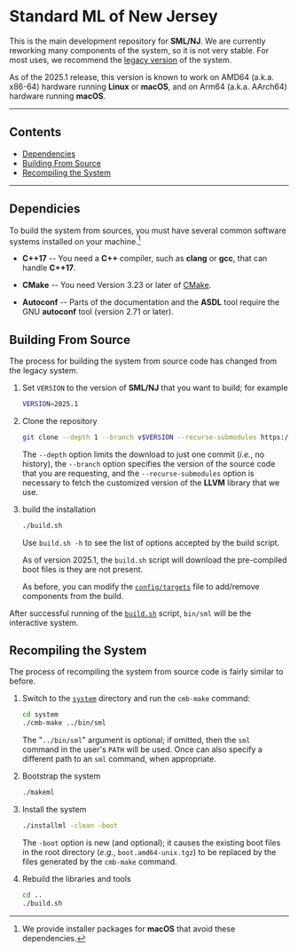 # Standard ML of New Jersey

This is the main development repository for **SML/NJ**.  We are
currently reworking many components of the system, so it is not
very stable.  For most uses, we recommend the
[legacy version](https://github.com/smlnj/legacy) of the system.

As of the 2025.1 release, this version is known to work on AMD64
(a.k.a. x86-64) hardware running **Linux** or **macOS**, and on
Arm64 (a.k.a. AArch64) hardware running **macOS**.

---

## Contents

- [Dependencies](#dependencies)
- [Building From Source](#building-from-source)
- [Recompiling the System](#recompiling-the-system)

---

## Dependicies

To build the system from sources, you must have several common software
systems installed on your machine.[^1]

* **C++17** -- You need a **C++** compiler, such as **clang** or **gcc**,
  that can handle **C++17**.

* **CMake** -- You need Version 3.23 or later of [CMake](https://cmake.org).

* **Autoconf** -- Parts of the documentation and the **ASDL** tool require
  the GNU **autoconf** tool (version 2.71 or later).

[^1]: We provide installer packages for **macOS** that avoid these dependencies.

## Building From Source

The process for building the system from source code has changed from the
legacy system.

1. Set `VERSION` to the version of **SML/NJ** that you want to build;
   for example
   ``` bash
   VERSION=2025.1
   ```

2. Clone the repository
    ``` bash
    git clone --depth 1 --branch v$VERSION --recurse-submodules https://github.com/smlnj/smlnj.git
    ```
    The `--depth` option limits the download to just one commit (*i.e.*, no
    history), the `--branch` option specifies the version of the source
    code that you are requesting, and the `--recurse-submodules` option is
    necessary to fetch the customized version of the **LLVM** library that we
    use.

3. build the installation
    ``` bash
    ./build.sh
    ```
    Use `build.sh -h` to see the list of options accepted by the build script.

    As of version 2025.1, the `build.sh` script will download the pre-compiled
    boot files is they are not present.

    As before, you can modify the [`config/targets`](config/targets) file to
    add/remove components from the build.

After successful running of the [`build.sh`](build.sh) script, `bin/sml` will
be the interactive system.

## Recompiling the System

The process of recompiling the system from source code is fairly similar
to before.

1. Switch to the [`system`](system/) directory and run the `cmb-make` command:
    ``` bash
    cd system
    ./cmb-make ../bin/sml
    ```

    The "`../bin/sml`" argument is optional; if omitted, then the `sml`
    command in the user's `PATH` will be used.  Once can also specify
    a different path to an `sml` command, when appropriate.

2. Bootstrap the system
    ``` bash
    ./makeml
    ```

3. Install the system
    ``` bash
    ./installml -clean -boot
    ```
    The `-boot` option is new (and optional); it causes the existing boot files
     in the root directory (*e.g.*, `boot.amd64-unix.tgz`) to be replaced by
    the files generated by the `cmb-make` command.

4. Rebuild the libraries and tools
    ``` bash
    cd ..
    ./build.sh
    ```
